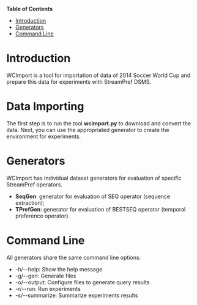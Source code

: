 **Table of Contents**

- [Introduction](#introduction)
- [Generators](#generators)
- [Command Line](#command-line)

# Introduction

WCImport is a tool for importation of data of 2014 Soccer World Cup and prepare this data for experiments with StreamPref DSMS.

# Data Importing

The first step is to run the tool **wcimport.py** to download and convert the data.
Next, you can use the appropriated generator to create the environment for experiments.

# Generators

WCImport has individual dataset generators for evaluation of specific StreamPref operators.

- **SeqGen**: generator for evaluation of SEQ operator (sequence extraction);
- **TPrefGen**: generator for evaluation of BESTSEQ operator (temporal preference operator).

# Command Line

All generators share the same command line options:
- -h/--help: Show the help message
- -g/--gen: Generate files
- -o/--output: Configure files to generate query results
- -r/--run: Run experiments
- -s/--summarize: Summarize experiments results
